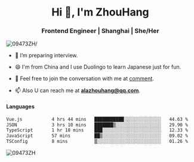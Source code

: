 <h1 align="center">Hi 👋, I'm ZhouHang</h1>

<h3 align="center">Frontend Engineer | Shanghai | She/Her</h3>
<p align="left"> <img src=https://komarev.com/ghpvc/?username=09473ZH alt=09473ZH/> </p>


- 🤔 I’m preparing interview.
  
- 😄 I'm from China and I use Duolingo to learn Japanese just for fun.
  
- 🐨 Feel free to join the conversation with me at [comment](https://github.com/09473ZH/comment/discussions).

- 📫 Also U can reach me at **alazhouhang@qq.com**.


<h4 align="left">Languages</h4>
<!--START_SECTION:waka-->

```txt
Vue.js           4 hrs 44 mins   ███████████░░░░░░░░░░░░░░   44.63 %
JSON             3 hrs 10 mins   ███████▒░░░░░░░░░░░░░░░░░   29.90 %
TypeScript       1 hr 18 mins    ███░░░░░░░░░░░░░░░░░░░░░░   12.33 %
JavaScript       57 mins         ██▒░░░░░░░░░░░░░░░░░░░░░░   09.02 %
TSConfig         8 mins          ▒░░░░░░░░░░░░░░░░░░░░░░░░   01.26 %
```

<!--END_SECTION:waka-->

<p align="left"> <img src=https://github-readme-stats.vercel.app/api?username=09473ZH&show_icons=true alt=09473ZH /> </p>
